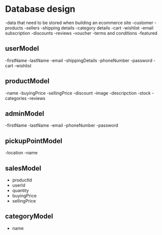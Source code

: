 # Database design
-data that need to be stored when building an ecommerce site
-customer
-products
-sellers
-shipping details
-category details
-cart
-wishlist
-email subscription
-discounts
-reviews
-voucher
-terms and conditions
-featured

## userModel
-firstName
-lastName
-email
-shippingDetails
-phoneNumber
-password
-cart
-wishlist


## productModel
-name
-buyingPrice
-sellingPrice
-discount
-image
-descripction
-stock
-categories
-reviews

## adminModel
-firstName
-lastName
-email
-phoneNumber
-password

## pickupPointModel
-location
-name

## salesModel
- productId
- userId
- quantity
- buyingPrice
- sellingPrice

## categoryModel
- name




